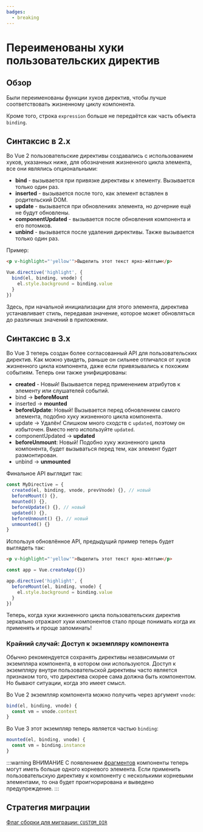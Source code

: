 ```yaml
---
badges:
  - breaking
---
```


# Переименованы хуки пользовательских директив <MigrationBadges :badges="$frontmatter.badges" />

## Обзор

Были переименованы функции хуков директив, чтобы лучше соответствовать жизненному циклу компонента.

Кроме того, строка `expression` больше не передаётся как часть объекта `binding`.

## Синтаксис в 2.x

Во Vue 2 пользовательские директивы создавались с использованием хуков, указанных ниже, для обозначения жизненного цикла элемента, все они являлись опциональными:

- **bind** - вызывается при привязке директивы к элементу. Вызывается только один раз.
- **inserted** - вызывается после того, как элемент вставлен в родительский DOM.
- **update** - вызывается при обновлениях элемента, но дочерние ещё не будут обновлены.
- **componentUpdated** - вызывается после обновления компонента и его потомков.
- **unbind** - вызывается после удаления директивы. Также вызывается только один раз.

Пример:

```html
<p v-highlight="'yellow'">Выделить этот текст ярко-жёлтым</p>
```

```js
Vue.directive('highlight', {
  bind(el, binding, vnode) {
    el.style.background = binding.value
  }
})
```

Здесь, при начальной инициализации для этого элемента, директива устанавливает стиль, передавая значение, которое может обновляться до различных значений в приложении.

## Синтаксис в 3.x

Во Vue 3 теперь создан более согласованный API для пользовательских директив. Как можно увидеть, раньше он сильнее отличался от хуков жизненного цикла компонента, даже если привязывались к похожим событиям. Теперь они также унифицированы:

- **created** - Новый! Вызывается перед применением атрибутов к элементу или слушателей событий.
- bind → **beforeMount**
- inserted → **mounted**
- **beforeUpdate**: Новый! Вызывается перед обновлением самого элемента, подобно хуку жизненного цикла компонента.
- update → Удалён! Слишком много сходств с `updated`, поэтому он избыточен. Вместо него используйте `updated`.
- componentUpdated → **updated**
- **beforeUnmount**: Новый! Подобно хуку жизненного цикла компонента, будет вызываться перед тем, как элемент будет размонтирован.
- unbind -> **unmounted**

Финальное API выглядит так:

```js
const MyDirective = {
  created(el, binding, vnode, prevVnode) {}, // новый
  beforeMount() {},
  mounted() {},
  beforeUpdate() {}, // новый
  updated() {},
  beforeUnmount() {}, // новый
  unmounted() {}
}
```

Используя обновлённое API, предыдущий пример теперь будет выглядеть так:

```html
<p v-highlight="'yellow'">Выделить этот текст ярко-жёлтым</p>
```

```js
const app = Vue.createApp({})

app.directive('highlight', {
  beforeMount(el, binding, vnode) {
    el.style.background = binding.value
  }
})
```

Теперь, когда хуки жизненного цикла пользовательских директив зеркально отражают хуки компонентов стало проще понимать когда их применять и проще запоминать!

### Крайний случай: Доступ к экземпляру компонента

Обычно рекомендуется сохранять директивы независимыми от экземпляра компонента, в котором они используются. Доступ к экземпляру внутри пользовательской директивы часто является признаком того, что директива скорее сама должна быть компонентом. Но бывают ситуации, когда это имеет смысл.

Во Vue 2 экземпляр компонента можно получить через аргумент `vnode`:

```js
bind(el, binding, vnode) {
  const vm = vnode.context
}
```

Во Vue 3 этот экземпляр теперь является частью `binding`:

```js
mounted(el, binding, vnode) {
  const vm = binding.instance
}
```

:::warning ВНИМАНИЕ
С появлением [фрагментов](fragments.md) компоненты теперь могут иметь больше одного корневого элемента. Если применить пользовательскую директиву к компоненту с несколькими корневыми элементами, то она будет проигнорирована и выведено предупреждение.
:::

## Стратегия миграции

[Флаг сборки для миграции: `CUSTOM_DIR`](migration-build.md#конфигурация-совместимости)
